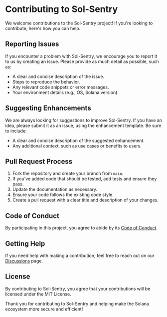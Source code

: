 # Contributing to Sol-Sentry

We welcome contributions to the Sol-Sentry project! If you're looking to contribute, here's how you can help.

## Reporting Issues

If you encounter a problem with Sol-Sentry, we encourage you to report it to us by creating an issue. Please provide as much detail as possible, such as:

- A clear and concise description of the issue.
- Steps to reproduce the behavior.
- Any relevant code snippets or error messages.
- Your environment details (e.g., OS, Solana version).

## Suggesting Enhancements

We are always looking for suggestions to improve Sol-Sentry. If you have an idea, please submit it as an issue, using the enhancement template. Be sure to include:

- A clear and concise description of the suggested enhancement.
- Any additional context, such as use cases or benefits to users.

## Pull Request Process

1. Fork the repository and create your branch from `main`.
2. If you've added code that should be tested, add tests and ensure they pass.
3. Update the documentation as necessary.
4. Ensure your code follows the existing code style.
5. Create a pull request with a clear title and description of your changes.

## Code of Conduct

By participating in this project, you agree to abide by its [Code of Conduct](CODE_OF_CONDUCT.md).

## Getting Help

If you need help with making a contribution, feel free to reach out on our [Discussions](https://github.com/cywf/Sol-Sentry/discussions) page.

## License
By contributing to Sol-Sentry, you agree that your contributions will be licensed under the MIT License.

Thank you for contributing to Sol-Sentry and helping make the Solana ecosystem more secure and efficient!
